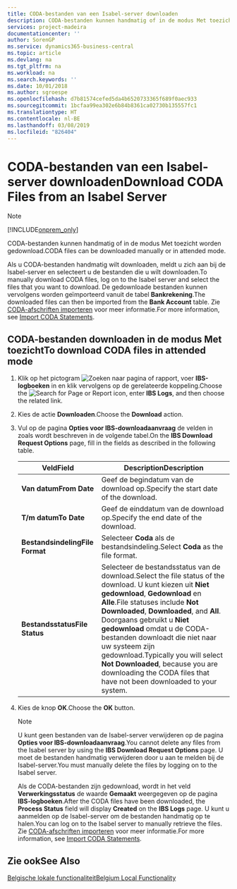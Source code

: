 ```yaml
---
title: CODA-bestanden van een Isabel-server downloaden
description: CODA-bestanden kunnen handmatig of in de modus Met toezicht worden gedownload.
services: project-madeira
documentationcenter: ''
author: SorenGP
ms.service: dynamics365-business-central
ms.topic: article
ms.devlang: na
ms.tgt_pltfrm: na
ms.workload: na
ms.search.keywords: ''
ms.date: 10/01/2018
ms.author: sgroespe
ms.openlocfilehash: d7b81574cefed5da4b6520733365f689f0aec933
ms.sourcegitcommit: 1bcfaa99ea302e6b84b8361ca02730b135557fc1
ms.translationtype: HT
ms.contentlocale: nl-BE
ms.lasthandoff: 03/08/2019
ms.locfileid: "826404"
---
```

# <a name="download-coda-files-from-an-isabel-server"></a><span data-ttu-id="b7505-103">CODA-bestanden van een Isabel-server downloaden</span><span class="sxs-lookup"><span data-stu-id="b7505-103">Download CODA Files from an Isabel Server</span></span>
> [!Note]
> [!INCLUDE[onprem_only](../../includes/onprem_only_md.md)]

<span data-ttu-id="b7505-104">CODA-bestanden kunnen handmatig of in de modus Met toezicht worden gedownload.</span><span class="sxs-lookup"><span data-stu-id="b7505-104">CODA files can be downloaded manually or in attended mode.</span></span>  

<span data-ttu-id="b7505-105">Als u CODA-bestanden handmatig wilt downloaden, meldt u zich aan bij de Isabel-server en selecteert u de bestanden die u wilt downloaden.</span><span class="sxs-lookup"><span data-stu-id="b7505-105">To manually download CODA files, log  on to the Isabel server and select the files that you want to download.</span></span> <span data-ttu-id="b7505-106">De gedownloade bestanden kunnen vervolgens worden geïmporteerd vanuit de tabel **Bankrekening**.</span><span class="sxs-lookup"><span data-stu-id="b7505-106">The downloaded files can then be imported from the **Bank Account** table.</span></span> <span data-ttu-id="b7505-107">Zie [CODA-afschriften importeren](how-to-import-coda-statements.md) voor meer informatie.</span><span class="sxs-lookup"><span data-stu-id="b7505-107">For more information, see [Import CODA Statements](how-to-import-coda-statements.md).</span></span>  

## <a name="to-download-coda-files-in-attended-mode"></a><span data-ttu-id="b7505-108">CODA-bestanden downloaden in de modus Met toezicht</span><span class="sxs-lookup"><span data-stu-id="b7505-108">To download CODA files in attended mode</span></span>  

1.  <span data-ttu-id="b7505-109">Klik op het pictogram ![Zoeken naar pagina of rapport](../../media/ui-search/search_small.png "pictogram Zoeken naar pagina of rapport"), voer **IBS-logboeken** in en klik vervolgens op de gerelateerde koppeling.</span><span class="sxs-lookup"><span data-stu-id="b7505-109">Choose the ![Search for Page or Report](../../media/ui-search/search_small.png "Search for Page or Report icon") icon, enter **IBS Logs**, and then choose the related link.</span></span>  
2.  <span data-ttu-id="b7505-110">Kies de actie **Downloaden**.</span><span class="sxs-lookup"><span data-stu-id="b7505-110">Choose the **Download** action.</span></span>  
3.  <span data-ttu-id="b7505-111">Vul op de pagina **Opties voor IBS-downloadaanvraag** de velden in zoals wordt beschreven in de volgende tabel.</span><span class="sxs-lookup"><span data-stu-id="b7505-111">On the **IBS Download Request Options** page, fill in the fields as described in the following table.</span></span>  

    |<span data-ttu-id="b7505-112">Veld</span><span class="sxs-lookup"><span data-stu-id="b7505-112">Field</span></span>|<span data-ttu-id="b7505-113">Description</span><span class="sxs-lookup"><span data-stu-id="b7505-113">Description</span></span>|  
    |---------------------------------|---------------------------------------|  
    |<span data-ttu-id="b7505-114">**Van datum**</span><span class="sxs-lookup"><span data-stu-id="b7505-114">**From Date**</span></span>|<span data-ttu-id="b7505-115">Geef de begindatum van de download op.</span><span class="sxs-lookup"><span data-stu-id="b7505-115">Specify the start date of the download.</span></span>|  
    |<span data-ttu-id="b7505-116">**T/m datum**</span><span class="sxs-lookup"><span data-stu-id="b7505-116">**To Date**</span></span>|<span data-ttu-id="b7505-117">Geef de einddatum van de download op.</span><span class="sxs-lookup"><span data-stu-id="b7505-117">Specify the end date of the download.</span></span>|  
    |<span data-ttu-id="b7505-118">**Bestandsindeling**</span><span class="sxs-lookup"><span data-stu-id="b7505-118">**File Format**</span></span>|<span data-ttu-id="b7505-119">Selecteer **Coda** als de bestandsindeling.</span><span class="sxs-lookup"><span data-stu-id="b7505-119">Select **Coda** as the file format.</span></span>|  
    |<span data-ttu-id="b7505-120">**Bestandsstatus**</span><span class="sxs-lookup"><span data-stu-id="b7505-120">**File Status**</span></span>|<span data-ttu-id="b7505-121">Selecteer de bestandsstatus van de download.</span><span class="sxs-lookup"><span data-stu-id="b7505-121">Select the file status of the download.</span></span> <span data-ttu-id="b7505-122">U kunt kiezen uit **Niet gedownload**, **Gedownload** en **Alle**.</span><span class="sxs-lookup"><span data-stu-id="b7505-122">File statuses include **Not Downloaded**, **Downloaded**, and **All**.</span></span> <span data-ttu-id="b7505-123">Doorgaans gebruikt u **Niet gedownload** omdat u de CODA-bestanden downloadt die niet naar uw systeem zijn gedownload.</span><span class="sxs-lookup"><span data-stu-id="b7505-123">Typically you will select **Not Downloaded**, because you are downloading the CODA files that have not been downloaded to your system.</span></span>|  

4.  <span data-ttu-id="b7505-124">Kies de knop **OK**.</span><span class="sxs-lookup"><span data-stu-id="b7505-124">Choose the **OK** button.</span></span>  

    > [!NOTE]  
    >  <span data-ttu-id="b7505-125">U kunt geen bestanden van de Isabel-server verwijderen op de pagina **Opties voor IBS-downloadaanvraag**.</span><span class="sxs-lookup"><span data-stu-id="b7505-125">You cannot delete any files from the Isabel server by using the **IBS Download Request Options** page.</span></span> <span data-ttu-id="b7505-126">U moet de bestanden handmatig verwijderen door u aan te melden bij de Isabel-server.</span><span class="sxs-lookup"><span data-stu-id="b7505-126">You must manually delete the files by logging on to the Isabel server.</span></span>  

     <span data-ttu-id="b7505-127">Als de CODA-bestanden zijn gedownload, wordt in het veld **Verwerkingsstatus** de waarde **Gemaakt** weergegeven op de pagina **IBS-logboeken**.</span><span class="sxs-lookup"><span data-stu-id="b7505-127">After the CODA files have been downloaded, the **Process Status** field will display **Created** on the **IBS Logs** page.</span></span> <span data-ttu-id="b7505-128">U kunt u aanmelden op de Isabel-server om de bestanden handmatig op te halen.</span><span class="sxs-lookup"><span data-stu-id="b7505-128">You can log on to the Isabel server to manually retrieve the files.</span></span> <span data-ttu-id="b7505-129">Zie [CODA-afschriften importeren](how-to-import-coda-statements.md) voor meer informatie.</span><span class="sxs-lookup"><span data-stu-id="b7505-129">For more information, see [Import CODA Statements](how-to-import-coda-statements.md).</span></span>  

## <a name="see-also"></a><span data-ttu-id="b7505-130">Zie ook</span><span class="sxs-lookup"><span data-stu-id="b7505-130">See Also</span></span>  
[<span data-ttu-id="b7505-131">Belgische lokale functionaliteit</span><span class="sxs-lookup"><span data-stu-id="b7505-131">Belgium Local Functionality</span></span>](belgium-local-functionality.md)
